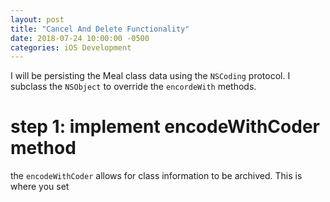 ```yaml
---
layout: post
title: "Cancel And Delete Functionality"
date: 2018-07-24 10:00:00 -0500
categories: iOS Development
---
```


I will be persisting the Meal class data using the `NSCoding` protocol. I subclass the `NSObject` to override the `encordeWith` methods.

# step 1: implement encodeWithCoder method
the `encodeWithCoder` allows for class information to be archived. 
This is where you set 